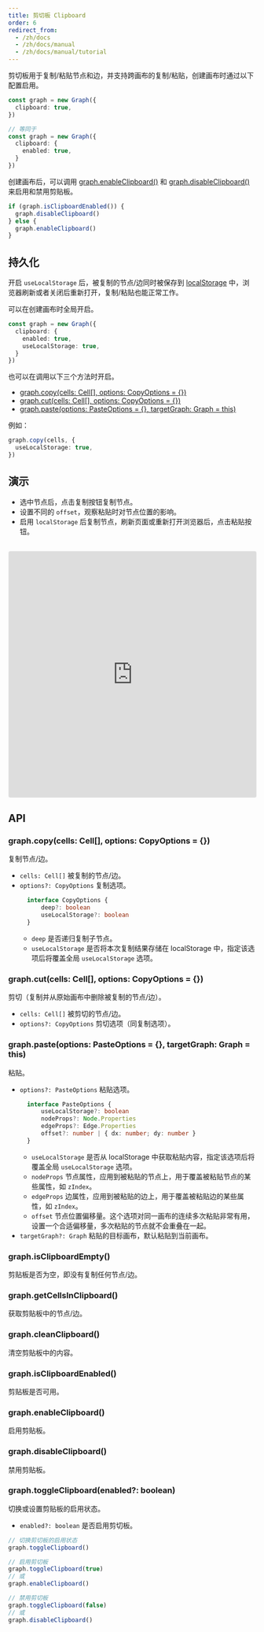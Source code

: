 ```yaml
---
title: 剪切板 Clipboard
order: 6
redirect_from:
  - /zh/docs
  - /zh/docs/manual
  - /zh/docs/manual/tutorial
---
```


剪切板用于复制/粘贴节点和边，并支持跨画布的复制/粘贴，创建画布时通过以下配置启用。

```ts
const graph = new Graph({
  clipboard: true,
})

// 等同于
const graph = new Graph({
  clipboard: {
    enabled: true,
  }
})
```

创建画布后，可以调用 [graph.enableClipboard()](#graphenableclipboard) 和 [graph.disableClipboard()](#graphdisableclipboard) 来启用和禁用剪贴板。

```ts
if (graph.isClipboardEnabled()) {
  graph.disableClipboard()
} else {
  graph.enableClipboard()
}
```

## 持久化

开启 `useLocalStorage` 后，被复制的节点/边同时被保存到 [localStorage](https://developer.mozilla.org/en-US/docs/Web/API/Window/localStorage) 中，浏览器刷新或者关闭后重新打开，复制/粘贴也能正常工作。

可以在创建画布时全局开启。

```ts
const graph = new Graph({
  clipboard: {
    enabled: true,
    useLocalStorage: true,
  }
})
```

也可以在调用以下三个方法时开启。

- [graph.copy(cells: Cell[], options: CopyOptions = {})](#graphcopycells-cell-options-copyoptions--)
- [graph.cut(cells: Cell[], options: CopyOptions = {})](#graphcutcells-cell-options-copyoptions--)
- [graph.paste(options: PasteOptions = {}, targetGraph: Graph = this)](#graphpasteoptions-pasteoptions---targetgraph-graph--this)

例如：

```ts
graph.copy(cells, {
  useLocalStorage: true,
})
```

## 演示

- 选中节点后，点击复制按钮复制节点。
- 设置不同的 `offset`，观察粘贴时对节点位置的影响。
- 启用 `localStorage` 后复制节点，刷新页面或重新打开浏览器后，点击粘贴按钮。

<iframe
  src="https://codesandbox.io/embed/x6-playground-clipboard-ovl8v?fontsize=14&hidenavigation=1&theme=light&view=preview"
  style="width: 100%; height: 500px; border: 1px solid #f0f0f0; border-radius: 4px; overflow: hidden; margin-top: 16px;"
  title="x6-playground-clipboard"
  allow="accelerometer; ambient-light-sensor; camera; encrypted-media; geolocation; gyroscope; hid; microphone; midi; payment; usb; vr; xr-spatial-tracking"
  sandbox="allow-autoplay allow-forms allow-modals allow-popups allow-presentation allow-same-origin allow-scripts"
></iframe>

## API

### graph.copy(cells: Cell[], options: CopyOptions = {})

复制节点/边。

  - `cells: Cell[]` 被复制的节点/边。
  - `options?: CopyOptions` 复制选项。
    ```ts
      interface CopyOptions {
          deep?: boolean
          useLocalStorage?: boolean
      }
    ```
      - `deep` 是否递归复制子节点。
      - `useLocalStorage` 是否将本次复制结果存储在 localStorage 中，指定该选项后将覆盖全局 `useLocalStorage` 选项。

### graph.cut(cells: Cell[], options: CopyOptions = {})

剪切（复制并从原始画布中删除被复制的节点/边）。
  - `cells: Cell[]` 被剪切的节点/边。
  - `options?: CopyOptions` 剪切选项（同复制选项）。

### graph.paste(options: PasteOptions = {}, targetGraph: Graph = this)

粘贴。
  - `options?: PasteOptions` 粘贴选项。
    ```ts
      interface PasteOptions {
          useLocalStorage?: boolean
          nodeProps?: Node.Properties
          edgeProps?: Edge.Properties
          offset?: number | { dx: number; dy: number }
      }
    ```
      - `useLocalStorage` 是否从 localStorage 中获取粘贴内容，指定该选项后将覆盖全局 `useLocalStorage` 选项。
      - `nodeProps` 节点属性，应用到被粘贴的节点上，用于覆盖被粘贴节点的某些属性，如 `zIndex`。
      - `edgeProps` 边属性，应用到被粘贴的边上，用于覆盖被粘贴边的某些属性，如 `zIndex`。
      - `offset` 节点位置偏移量。这个选项对同一画布的连续多次粘贴非常有用，设置一个合适偏移量，多次粘贴的节点就不会重叠在一起。
  - `targetGraph?: Graph` 粘贴的目标画布，默认粘贴到当前画布。

### graph.isClipboardEmpty()

剪贴板是否为空，即没有复制任何节点/边。

### graph.getCellsInClipboard() 

获取剪贴板中的节点/边。

### graph.cleanClipboard()

清空剪贴板中的内容。

### graph.isClipboardEnabled()

剪贴板是否可用。

### graph.enableClipboard()

启用剪贴板。

### graph.disableClipboard()

禁用剪贴板。

### graph.toggleClipboard(enabled?: boolean)

切换或设置剪贴板的启用状态。

- `enabled?: boolean` 是否启用剪切板。

```ts
// 切换剪切板的启用状态
graph.toggleClipboard()

// 启用剪切板
graph.toggleClipboard(true)  
// 或
graph.enableClipboard()

// 禁用剪切板
graph.toggleClipboard(false) 
// 或
graph.disableClipboard()
```
